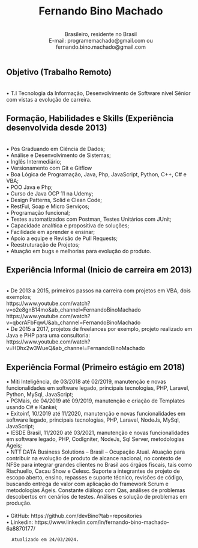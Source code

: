 <h1><center>Fernando Bino Machado</center></h1>
<br>
      <center>Brasileiro, residente no Brasil<br>
      E-mail: programemachado@gmail.com ou fernando.bino.machado@gmail.com</center>
<br>
<h2>Objetivo (Trabalho Remoto)</h2><br>
    • T.I Tecnologia da Informação, Desenvolvimento de Software nível Sênior com vistas a evolução de carreira.<br>
      
<h2>Formação, Habilidades e Skills (Experiência desenvolvida desde 2013)</h2><br>
    • Pós Graduando em Ciência de Dados;<br>
    • Análise e Desenvolvimento de Sistemas;<br>
    • Inglês Intermediário;<br>
    • Versionamento com Git e Gitflow<br>
    • Boa Lógica de Programação, Java, Php, JavaScript, Python, C++, C# e VBA;<br>
    • POO Java e Php;<br>
    • Curso de Java OCP 11 na Udemy;<br>
    • Design Patterns, Solid e Clean Code;<br>
    • RestFul, Soap e Micro Serviços;<br>
    • Programação funcional;<br>
    • Testes automatizados com Postman, Testes Unitários com JUnit;<br>
    • Capacidade analítica e propositiva de soluções;<br>
    • Facilidade em aprender e ensinar;<br>
    • Apoio a equipe e Revisão de Pull Requests;<br>
    • Reestruturação de Projetos;<br>
    • Atuação em bugs e melhorias para evolução do produto.<br>

<h2>Experiência Informal (Inicio de carreira em 2013)</h2><br>
    • De 2013 a 2015, primeiros passos na carreira com projetos em VBA, dois exemplos;<br>
           https://www.youtube.com/watch?v=o2e8gnB14mo&ab_channel=FernandoBinoMachado<br>
           https://www.youtube.com/watch?v=qbcrAFbFqwU&ab_channel=FernandoBinoMachado<br>
    • De 2015 a 2017, projetos de freelances por exemplo, projeto realizado em Java e PHP para uma consultoria:<br>
           https://www.youtube.com/watch?v=HDhx2w3WueQ&ab_channel=FernandoBinoMachado<br>
           
<h2>Experiência Formal (Primeiro estágio em 2018)</h2>
    • Miti Inteligência, de 03/2018 até 02/2019, manutenção e novas funcionalidades em software legado, principais tecnologias, PHP, Laravel, Python, MySql, JavaScript;<br>
    • PGMais, de 04/2019 até 09/2019, manutenção e criação de Templates usando C# e Kankei;<br>
    • Exitoinf, 10/2019 até 11/2020, manutenção e novas funcionalidades em software legado, principais tecnologias, PHP, Laravel, NodeJs, MySql, JavaScript;<br>
    • IESDE Brasil, 11/2020 até 03/2021, manutenção e novas funcionalidades em software legado, PHP, CodIgniter, NodeJs, Sql Server, metodologias Ágeis;<br>
    • NTT DATA Business Solutions – Brasil – Ocupação Atual. Atuação para contribuir na evolução de produto de alcance nacional, no contexto de NFSe para integrar grandes clientes no Brasil aos órgãos fiscais, tais como Riachuello, Cacau Show e Celesc. Suporte a integrantes de projeto de escopo aberto, ensino, repasses e suporte técnico, revisões de código, buscando entrega de valor com aplicação do framework Scrum e metodologias Ágeis. Constante diálogo com Qas, análises de problemas descobertos em cenários de testes. Análises e solução de problemas em produção.<br>
<br>
    •  GitHub: https://github.com/devBino?tab=repositories<br>
    •  Linkedin: https://www.linkedin.com/in/fernando-bino-machado-6a8870177/<br>
      
      Atualizado em 24/03/2024.
